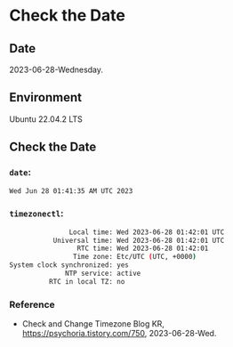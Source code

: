 # Check the Date

## Date

2023-06-28-Wednesday.

## Environment

Ubuntu 22.04.2 LTS

## Check the Date

### `date`:

```Bash
Wed Jun 28 01:41:35 AM UTC 2023
```

### `timezonectl`:

```Bash
               Local time: Wed 2023-06-28 01:42:01 UTC
           Universal time: Wed 2023-06-28 01:42:01 UTC
                 RTC time: Wed 2023-06-28 01:42:01
                Time zone: Etc/UTC (UTC, +0000)
System clock synchronized: yes
              NTP service: active
          RTC in local TZ: no
```

### Reference
- Check and Change Timezone Blog KR, https://psychoria.tistory.com/750, 2023-06-28-Wed.
